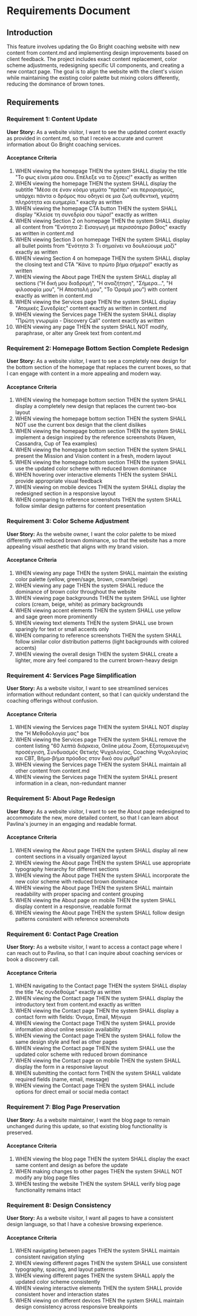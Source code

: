 # Requirements Document

## Introduction

This feature involves updating the Go Bright coaching website with new content from content.md and implementing design improvements based on client feedback. The project includes exact content replacement, color scheme adjustments, redesigning specific UI components, and creating a new contact page. The goal is to align the website with the client's vision while maintaining the existing color palette but mixing colors differently, reducing the dominance of brown tones.

## Requirements

### Requirement 1: Content Update

**User Story:** As a website visitor, I want to see the updated content exactly as provided in content.md, so that I receive accurate and current information about Go Bright coaching services.

#### Acceptance Criteria

1. WHEN viewing the homepage THEN the system SHALL display the title "Το φως είναι μέσα σου. Επέλεξε να το ζήσεις!" exactly as written
2. WHEN viewing the homepage THEN the system SHALL display the subtitle "Μέσα σε έναν κόσμο γεμάτο "πρέπει" και περιορισμούς, υπάρχει πάντα ο δρόμος που οδηγεί σε μια ζωή αυθεντική, γεμάτη πληρότητα και ευημερία." exactly as written
3. WHEN viewing the homepage CTA button THEN the system SHALL display "Κλείσε τη συνεδρία σου τώρα!" exactly as written
4. WHEN viewing Section 2 on homepage THEN the system SHALL display all content from "Ενότητα 2: Εισαγωγή με περισσότερο βάθος" exactly as written in content.md
5. WHEN viewing Section 3 on homepage THEN the system SHALL display all bullet points from "Ενότητα 3: Τι σημαίνει να δουλεύουμε μαζί" exactly as written
6. WHEN viewing Section 4 on homepage THEN the system SHALL display the closing text and CTA "Κάνε το πρώτο βήμα σήμερα!" exactly as written
7. WHEN viewing the About page THEN the system SHALL display all sections ("Η δική μου διαδρομή", "Η αναζήτηση", "Σήμερα…", "Η φιλοσοφία μου", "Η Αποστολή μου", "Το Όραμά μου") with content exactly as written in content.md
8. WHEN viewing the Services page THEN the system SHALL display "Ατομικές Συνεδρίες" content exactly as written in content.md
9. WHEN viewing the Services page THEN the system SHALL display "Πρώτη γνωριμία - Discovery Call" content exactly as written
10. WHEN viewing any page THEN the system SHALL NOT modify, paraphrase, or alter any Greek text from content.md

### Requirement 2: Homepage Bottom Section Complete Redesign

**User Story:** As a website visitor, I want to see a completely new design for the bottom section of the homepage that replaces the current boxes, so that I can engage with content in a more appealing and modern way.

#### Acceptance Criteria

1. WHEN viewing the homepage bottom section THEN the system SHALL display a completely new design that replaces the current two-box layout
2. WHEN viewing the homepage bottom section THEN the system SHALL NOT use the current box design that the client dislikes
3. WHEN viewing the homepage bottom section THEN the system SHALL implement a design inspired by the reference screenshots (Haven, Cassandra, Cup of Tea examples)
4. WHEN viewing the homepage bottom section THEN the system SHALL present the Mission and Vision content in a fresh, modern layout
5. WHEN viewing the homepage bottom section THEN the system SHALL use the updated color scheme with reduced brown dominance
6. WHEN hovering over interactive elements THEN the system SHALL provide appropriate visual feedback
7. WHEN viewing on mobile devices THEN the system SHALL display the redesigned section in a responsive layout
8. WHEN comparing to reference screenshots THEN the system SHALL follow similar design patterns for content presentation

### Requirement 3: Color Scheme Adjustment

**User Story:** As the website owner, I want the color palette to be mixed differently with reduced brown dominance, so that the website has a more appealing visual aesthetic that aligns with my brand vision.

#### Acceptance Criteria

1. WHEN viewing any page THEN the system SHALL maintain the existing color palette (yellow, green/sage, brown, cream/beige)
2. WHEN viewing any page THEN the system SHALL reduce the dominance of brown color throughout the website
3. WHEN viewing page backgrounds THEN the system SHALL use lighter colors (cream, beige, white) as primary backgrounds
4. WHEN viewing accent elements THEN the system SHALL use yellow and sage green more prominently
5. WHEN viewing text elements THEN the system SHALL use brown sparingly for text or small accents only
6. WHEN comparing to reference screenshots THEN the system SHALL follow similar color distribution patterns (light backgrounds with colored accents)
7. WHEN viewing the overall design THEN the system SHALL create a lighter, more airy feel compared to the current brown-heavy design

### Requirement 4: Services Page Simplification

**User Story:** As a website visitor, I want to see streamlined services information without redundant content, so that I can quickly understand the coaching offerings without confusion.

#### Acceptance Criteria

1. WHEN viewing the Services page THEN the system SHALL NOT display the "Η Μεθοδολογία μας" box
2. WHEN viewing the Services page THEN the system SHALL remove the content listing "60 λεπτά διάρκεια, Online μέσω Zoom, Εξατομικευμένη προσέγγιση, Συνδυασμός Θετικής Ψυχολογίας, Coaching Ψυχολογίας και CBT, Βήμα-βήμα πρόοδος στον δικό σου ρυθμό"
3. WHEN viewing the Services page THEN the system SHALL maintain all other content from content.md
4. WHEN viewing the Services page THEN the system SHALL present information in a clean, non-redundant manner

### Requirement 5: About Page Redesign

**User Story:** As a website visitor, I want to see the About page redesigned to accommodate the new, more detailed content, so that I can learn about Pavlina's journey in an engaging and readable format.

#### Acceptance Criteria

1. WHEN viewing the About page THEN the system SHALL display all new content sections in a visually organized layout
2. WHEN viewing the About page THEN the system SHALL use appropriate typography hierarchy for different sections
3. WHEN viewing the About page THEN the system SHALL incorporate the new color scheme with reduced brown dominance
4. WHEN viewing the About page THEN the system SHALL maintain readability with proper spacing and content grouping
5. WHEN viewing the About page on mobile THEN the system SHALL display content in a responsive, readable format
6. WHEN viewing the About page THEN the system SHALL follow design patterns consistent with reference screenshots

### Requirement 6: Contact Page Creation

**User Story:** As a website visitor, I want to access a contact page where I can reach out to Pavlina, so that I can inquire about coaching services or book a discovery call.

#### Acceptance Criteria

1. WHEN navigating to the Contact page THEN the system SHALL display the title "Ας συνδεθούμε" exactly as written
2. WHEN viewing the Contact page THEN the system SHALL display the introductory text from content.md exactly as written
3. WHEN viewing the Contact page THEN the system SHALL display a contact form with fields: Όνομα, Email, Μήνυμα
4. WHEN viewing the Contact page THEN the system SHALL provide information about online session availability
5. WHEN viewing the Contact page THEN the system SHALL follow the same design style and feel as other pages
6. WHEN viewing the Contact page THEN the system SHALL use the updated color scheme with reduced brown dominance
7. WHEN viewing the Contact page on mobile THEN the system SHALL display the form in a responsive layout
8. WHEN submitting the contact form THEN the system SHALL validate required fields (name, email, message)
9. WHEN viewing the Contact page THEN the system SHALL include options for direct email or social media contact

### Requirement 7: Blog Page Preservation

**User Story:** As a website maintainer, I want the blog page to remain unchanged during this update, so that existing blog functionality is preserved.

#### Acceptance Criteria

1. WHEN viewing the blog page THEN the system SHALL display the exact same content and design as before the update
2. WHEN making changes to other pages THEN the system SHALL NOT modify any blog page files
3. WHEN testing the website THEN the system SHALL verify blog page functionality remains intact

### Requirement 8: Design Consistency

**User Story:** As a website visitor, I want all pages to have a consistent design language, so that I have a cohesive browsing experience.

#### Acceptance Criteria

1. WHEN navigating between pages THEN the system SHALL maintain consistent navigation styling
2. WHEN viewing different pages THEN the system SHALL use consistent typography, spacing, and layout patterns
3. WHEN viewing different pages THEN the system SHALL apply the updated color scheme consistently
4. WHEN viewing interactive elements THEN the system SHALL provide consistent hover and interaction states
5. WHEN viewing on different devices THEN the system SHALL maintain design consistency across responsive breakpoints
